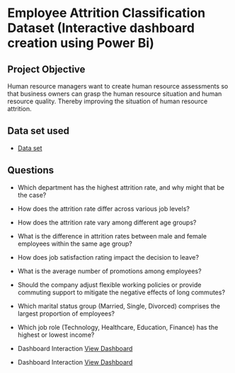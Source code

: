 # Employee Attrition Classification Dataset (Interactive dashboard creation using Power Bi)
## Project Objective
Human resource managers want to create human resource assessments so that business owners can grasp the human resource situation and human resource quality. Thereby improving the situation of human resource attrition.

## Data set used
- <a href="https://github.com/hug902/Data-Analysis-Dashboard/blob/main/layoff.csv"> Data set</a>

## Questions
- Which department has the highest attrition rate, and why might that be the case?
- How does the attrition rate differ across various job levels?
- How does the attrition rate vary among different age groups?
- What is the difference in attrition rates between male and female employees within the same age group?
- How does job satisfaction rating impact the decision to leave?
- What is the average number of promotions among employees?
- Should the company adjust flexible working policies or provide commuting support to mitigate the negative effects of long commutes?
- Which marital status group (Married, Single, Divorced) comprises the largest proportion of employees?
- Which job role (Technology, Healthcare, Education, Finance) has the highest or lowest income?

- Dashboard Interaction <a href="https://github.com/hug902/Data-Analysis-Dashboard/blob/main/Screenshot_1.png">View Dashboard</a>
- Dashboard Interaction <a href="https://github.com/hug902/Data-Analysis-Dashboard/blob/main/Screenshot_2.png">View Dashboard</a>
